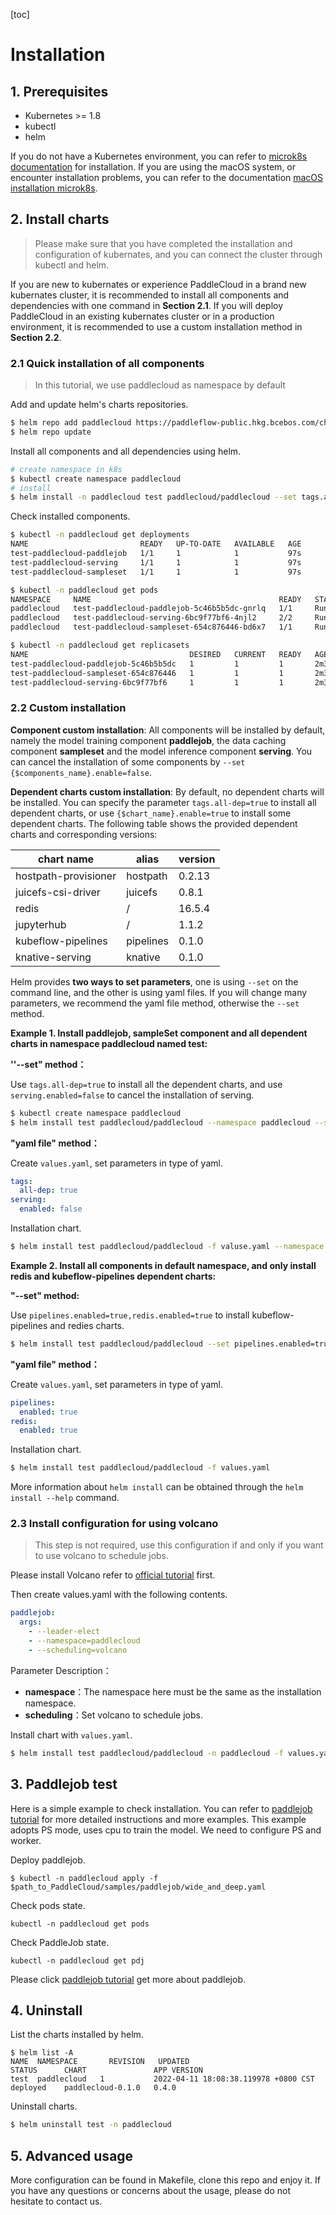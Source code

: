 [toc]

# Installation

## 1. Prerequisites

* Kubernetes >= 1.8
* kubectl
* helm

If you do not have a Kubernetes environment, you can refer to [microk8s documentation]() for installation. If you are using the macOS system, or encounter installation problems, you can refer to the documentation [macOS installation microk8s]().

## 2. Install charts

> Please make sure that you have completed the installation and configuration of kubernates, and you can connect the cluster through kubectl and helm.

If you are new to kubernates or experience PaddleCloud in a brand new kubernates cluster, it is recommended to install all components and dependencies with one command in **Section 2.1**. If you will deploy PaddleCloud in an existing kubernates cluster or in a production environment, it is recommended to  use a custom installation method in **Section 2.2**.

### 2.1 Quick installation of all components

> In this tutorial, we use paddlecloud as namespace by default

Add and update helm's charts repositories.

```bash
$ helm repo add paddlecloud https://paddleflow-public.hkg.bcebos.com/charts
$ helm repo update
```

Install all components and all dependencies using helm.

```bash
# create namespace in k8s
$ kubectl create namespace paddlecloud
# install
$ helm install -n paddlecloud test paddlecloud/paddlecloud --set tags.all-dep=true 
```

Check installed components.

```bash
$ kubectl -n paddlecloud get deployments
NAME                         READY   UP-TO-DATE   AVAILABLE   AGE
test-paddlecloud-paddlejob   1/1     1            1           97s
test-paddlecloud-serving     1/1     1            1           97s
test-paddlecloud-sampleset   1/1     1            1           97s

$ kubectl -n paddlecloud get pods
NAMESPACE     NAME                                          READY   STATUS    RESTARTS      AGE
paddlecloud   test-paddlecloud-paddlejob-5c46b5b5dc-gnrlq   1/1     Running   0             30s
paddlecloud   test-paddlecloud-serving-6bc9f77bf6-4njl2     2/2     Running   0             30s
paddlecloud   test-paddlecloud-sampleset-654c876446-bd6x7   1/1     Running   0             30s

$ kubectl -n paddlecloud get replicasets
NAME                                    DESIRED   CURRENT   READY   AGE
test-paddlecloud-paddlejob-5c46b5b5dc   1         1         1       2m39s
test-paddlecloud-sampleset-654c876446   1         1         1       2m39s
test-paddlecloud-serving-6bc9f77bf6     1         1         1       2m39s
```

### 2.2 Custom installation

**Component custom installation**: All components will be installed by default, namely the model training component **paddlejob**, the data caching component **sampleset** and the model inference component **serving**. You can cancel the installation of some components by `--set {$components_name}.enable=false`.

**Dependent charts custom installation**: By default, no dependent charts will be installed. You can specify the parameter `tags.all-dep=true` to install all dependent charts, or use `{$chart_name}.enable=true` to install some dependent charts. The following table shows the provided dependent charts and corresponding versions:

| chart name           | alias     | version |
| -------------------- | --------- | ------- |
| hostpath-provisioner | hostpath  | 0.2.13  |
| juicefs-csi-driver   | juicefs   | 0.8.1   |
| redis                | /         | 16.5.4  |
| jupyterhub           | /         | 1.1.2   |
| kubeflow-pipelines   | pipelines | 0.1.0   |
| knative-serving      | knative   | 0.1.0   |

Helm provides **two ways to set parameters**, one is  using `--set` on the command line, and the other is using yaml files. If you will change many parameters, we recommend the yaml file method, otherwise the `--set` method.

**Example 1. Install paddlejob, sampleSet component and all dependent charts in namespace paddlecloud named test:**

**''--set" method：**

Use `tags.all-dep=true` to install all the dependent charts, and use `serving.enabled=false` to cancel the installation of serving.

```bash
$ kubectl create namespace paddlecloud
$ helm install test paddlecloud/paddlecloud --namespace paddlecloud --set tags.all-dep=true,serving.enabled=false
```

**"yaml file" method：**

Create `values.yaml`, set parameters in type of yaml.

```yaml
tags:
  all-dep: true
serving:
  enabled: false
```

Installation chart.

```bash
$ helm install test paddlecloud/paddlecloud -f valuse.yaml --namespace paddlecloud
```

**Example 2. Install all components in default namespace, and only install redis and kubeflow-pipelines dependent charts:**

**"--set" method:**

Use `pipelines.enabled=true,redis.enabled=true` to install kubeflow-pipelines and redies charts.

```bash
$ helm install test paddlecloud/paddlecloud --set pipelines.enabled=true,redis.enabled=true
```

**"yaml file" method：**

Create `values.yaml`, set parameters in type of yaml.

```yaml
pipelines:
  enabled: true
redis:
  enabled: true
```

Installation chart.

```bash
$ helm install test paddlecloud/paddlecloud -f values.yaml
```

More information about `helm install` can be obtained through the `helm install --help` command.

### 2.3 Install configuration for using volcano

> This step is not required, use this configuration if and only if you want to use volcano to schedule jobs.

Please install Volcano refer to [official tutorial](https://github.com/volcano-sh/volcano) first.

Then create values.yaml with the following contents.

```yaml
paddlejob:
  args:
    - --leader-elect
    - --namespace=paddlecloud  
    - --scheduling=volcano       
```

Parameter Description：

- **namespace**：The namespace here must be the same as the installation namespace.
- **scheduling**：Set volcano to schedule jobs.

Install chart with `values.yaml`.

```bash
$ helm install test paddlecloud/paddlecloud -n paddlecloud -f values.yaml
```

## 3. Paddlejob test

Here is a simple example to check installation. You can refer to [paddlejob tutorial]() for more detailed instructions and more examples. This example adopts PS mode, uses cpu to train the model. We need to configure PS and worker.

Deploy paddlejob.

```shell
$ kubectl -n paddlecloud apply -f $path_to_PaddleCloud/samples/paddlejob/wide_and_deep.yaml
```

Check pods state.

```shell
kubectl -n paddlecloud get pods
```

Check PaddleJob state.

```shell
kubectl -n paddlecloud get pdj
```

Please click [paddlejob tutorial]() get more about paddlejob.

## 4. Uninstall

List the charts installed by helm.

```shell
$ helm list -A
NAME  NAMESPACE  	  REVISION	 UPDATED                                STATUS  	CHART               APP VERSION
test  paddlecloud   1       	2022-04-11 18:08:38.119978 +0800 CST   	deployed	paddlecloud-0.1.0   0.4.0
```

Uninstall charts.

```bash
$ helm uninstall test -n paddlecloud
```

## 5. Advanced usage

More configuration can be found in Makefile, clone this repo and enjoy it.
If you have any questions or concerns about the usage, please do not hesitate to contact us.
